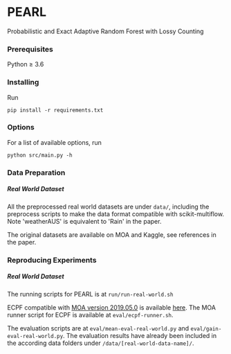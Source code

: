 # PEARL

Probabilistic and Exact Adaptive Random Forest with Lossy Counting

### Prerequisites

Python &ge; 3.6

### Installing

Run

```
pip install -r requirements.txt
```

### Options

For a list of available options, run

```
python src/main.py -h
```

### Data Preparation

##### Real World Dataset

All the preprocessed real world datasets are under `data/`, including the preprocess scripts to make
the data format compatible with scikit-multiflow. Note 'weatherAUS' is equivalent to 'Rain' in the paper.

The original datasets are available on MOA and Kaggle, see references in the paper.

### Reproducing Experiments

##### Real World Dataset

The running scripts for PEARL is at `run/run-real-world.sh`

ECPF compatible with [MOA version 2019.05.0](https://github.com/Waikato/moa/tree/2019.05.0) is available [here](https://github.com/ingako/CPF).
The MOA runner script for ECPF is available at `eval/ecpf-runner.sh`.

The evaluation scripts are at `eval/mean-eval-real-world.py` and `eval/gain-eval-real-world.py`.
The evaluation results have already been included in the according data folders under `/data/[real-world-data-name]/`.  

